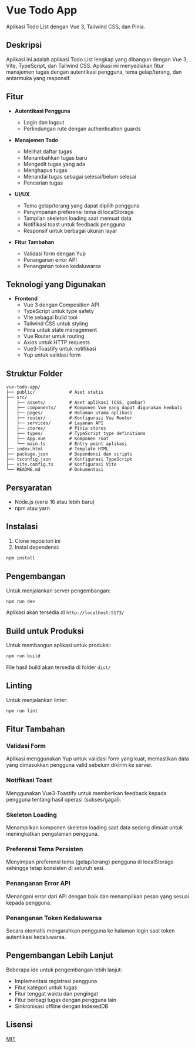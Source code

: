 # Vue Todo App

Aplikasi Todo List dengan Vue 3, Tailwind CSS, dan Pinia.

## Deskripsi

Aplikasi ini adalah aplikasi Todo List lengkap yang dibangun dengan Vue 3, Vite, TypeScript, dan Tailwind CSS. Aplikasi ini menyediakan fitur manajemen tugas dengan autentikasi pengguna, tema gelap/terang, dan antarmuka yang responsif.

## Fitur

- **Autentikasi Pengguna**

  - Login dan logout
  - Perlindungan rute dengan authentication guards

- **Manajemen Todo**

  - Melihat daftar tugas
  - Menambahkan tugas baru
  - Mengedit tugas yang ada
  - Menghapus tugas
  - Menandai tugas sebagai selesai/belum selesai
  - Pencarian tugas

- **UI/UX**

  - Tema gelap/terang yang dapat dipilih pengguna
  - Penyimpanan preferensi tema di localStorage
  - Tampilan skeleton loading saat memuat data
  - Notifikasi toast untuk feedback pengguna
  - Responsif untuk berbagai ukuran layar

- **Fitur Tambahan**
  - Validasi form dengan Yup
  - Penanganan error API
  - Penanganan token kedaluwarsa

## Teknologi yang Digunakan

- **Frontend**
  - Vue 3 dengan Composition API
  - TypeScript untuk type safety
  - Vite sebagai build tool
  - Tailwind CSS untuk styling
  - Pinia untuk state management
  - Vue Router untuk routing
  - Axios untuk HTTP requests
  - Vue3-Toastify untuk notifikasi
  - Yup untuk validasi form

## Struktur Folder

```
vue-todo-app/
├── public/             # Aset statis
├── src/
│   ├── assets/         # Aset aplikasi (CSS, gambar)
│   ├── components/     # Komponen Vue yang dapat digunakan kembali
│   ├── pages/          # Halaman utama aplikasi
│   ├── router/         # Konfigurasi Vue Router
│   ├── services/       # Layanan API
│   ├── stores/         # Pinia stores
│   ├── types/          # TypeScript type definitions
│   ├── App.vue         # Komponen root
│   └── main.ts         # Entry point aplikasi
├── index.html          # Template HTML
├── package.json        # Dependensi dan scripts
├── tsconfig.json       # Konfigurasi TypeScript
├── vite.config.ts      # Konfigurasi Vite
└── README.md           # Dokumentasi
```

## Persyaratan

- Node.js (versi 16 atau lebih baru)
- npm atau yarn

## Instalasi

1. Clone repositori ini
2. Instal dependensi:

```sh
npm install
```

## Pengembangan

Untuk menjalankan server pengembangan:

```sh
npm run dev
```

Aplikasi akan tersedia di `http://localhost:5173/`

## Build untuk Produksi

Untuk membangun aplikasi untuk produksi:

```sh
npm run build
```

File hasil build akan tersedia di folder `dist/`

## Linting

Untuk menjalankan linter:

```sh
npm run lint
```

## Fitur Tambahan

### Validasi Form

Aplikasi menggunakan Yup untuk validasi form yang kuat, memastikan data yang dimasukkan pengguna valid sebelum dikirim ke server.

### Notifikasi Toast

Menggunakan Vue3-Toastify untuk memberikan feedback kepada pengguna tentang hasil operasi (sukses/gagal).

### Skeleton Loading

Menampilkan komponen skeleton loading saat data sedang dimuat untuk meningkatkan pengalaman pengguna.

### Preferensi Tema Persisten

Menyimpan preferensi tema (gelap/terang) pengguna di localStorage sehingga tetap konsisten di seluruh sesi.

### Penanganan Error API

Menangani error dari API dengan baik dan menampilkan pesan yang sesuai kepada pengguna.

### Penanganan Token Kedaluwarsa

Secara otomatis mengarahkan pengguna ke halaman login saat token autentikasi kedaluwarsa.

## Pengembangan Lebih Lanjut

Beberapa ide untuk pengembangan lebih lanjut:

- Implementasi registrasi pengguna
- Fitur kategori untuk tugas
- Fitur tenggat waktu dan pengingat
- Fitur berbagi tugas dengan pengguna lain
- Sinkronisasi offline dengan IndexedDB

## Lisensi

[MIT](LICENSE)